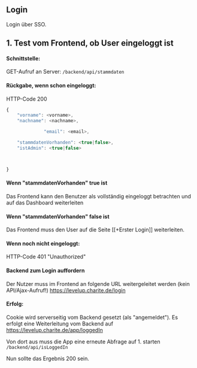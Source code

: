 ## Login 

Login über SSO.

## 1. Test vom Frontend, ob User eingeloggt ist 
#### Schnittstelle: 
GET-Aufruf an Server:
`/backend/api/stammdaten`

#### Rückgabe, wenn schon eingeloggt: 
HTTP-Code 200
```js
{
	"vorname": <vorname>,
	"nachname": <nachname>,

			  "email": <email>,

	"stammdatenVorhanden": <true|false>,
	"istAdmin": <true|false>



}
```


#### Wenn "stammdatenVorhanden" true ist 
Das Frontend kann den Benutzer als vollständig eingeloggt betrachten und auf das Dashboard weiterleiten

#### Wenn "stammdatenVorhanden" false ist 
Das Frontend muss den User auf die Seite [[+Erster Login]] weiterleiten.


#### Wenn noch nicht eingeloggt: 
HTTP-Code 401 "Unauthorized" 

#### Backend zum Login auffordern 
Der Nutzer muss im Frontend an folgende URL weitergeleitet werden (kein API/Ajax-Aufruf!)
https://levelup.charite.de/login

#### Erfolg: 
Cookie wird serverseitig vom Backend gesetzt (als "angemeldet").
Es erfolgt eine Weiterleitung vom Backend auf https://levelup.charite.de/app/loggedIn

Von dort aus muss die App eine erneute Abfrage auf 1. starten 
`/backend/api/isLoggedIn`

Nun sollte das Ergebnis 200 sein.

